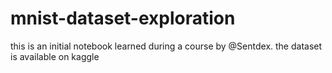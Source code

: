 # mnist-dataset-exploration
this is an initial notebook learned during a course by @Sentdex. the dataset is available on kaggle 
